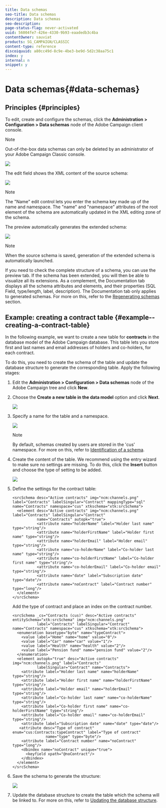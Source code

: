 ```yaml
---
title: Data schemas
seo-title: Data schemas
description: Data schemas
seo-description: 
page-status-flag: never-activated
uuid: 56004fe7-426e-4330-9b93-eaadedb3c4ba
contentOwner: sauviat
products: SG_CAMPAIGN/CLASSIC
content-type: reference
discoiquuid: a80cc49d-8c9e-4be3-be9d-5d2c38aa75c1
index: y
internal: n
snippet: y
---
```


# Data schemas{#data-schemas}

## Principles {#principles}

To edit, create and configure the schemas, click the **Administration > Configuration > Data schemas** node of the Adobe Campaign client console.

>[!NOTE]
>
>Out-of-the-box data schemas can only be deleted by an administrator of your Adobe Campaign Classic console.

![](assets/d_ncs_integration_schema_navtree.png)

The edit field shows the XML content of the source schema:

![](assets/d_ncs_integration_schema_edition.png)

>[!NOTE]
>
>The "Name" edit control lets you enter the schema key made up of the name and namespace. The "name" and "namespace" attributes of the root element of the schema are automatically updated in the XML editing zone of the schema.

The preview automatically generates the extended schema:

![](assets/d_ncs_integration_schema_edition2.png)

>[!NOTE]
>
>When the source schema is saved, generation of the extended schema is automatically launched.

If you need to check the complete structure of a schema, you can use the preview tab. If the schema has been extended, you will then be able to visualize all its extensions. As a complement, the Documentation tab displays all the schema attributes and elements, and their properties (SQL Field, type/length, label, description). The Documentation tab only applies to generated schemas. For more on this, refer to the [Regenerating schemas](../../configuration/using/regenerating-schemas.md) section.

## Example: creating a contract table {#example--creating-a-contract-table}

In the following example, we want to create a new table for **contracts** in the database model of the Adobe Campaign database. This table lets you store first and last names and email addresses of holders and co-holders, for each contract.

To do this, you need to create the schema of the table and update the database structure to generate the corresponding table. Apply the following stages:

1. Edit the **Administration > Configuration > Data schemas** node of the Adobe Campaign tree and click **New**.
1. Choose the **Create a new table in the data model** option and click **Next**.

   ![](assets/s_ncs_configuration_create_new_schema.png)

1. Specify a name for the table and a namespace.

   ![](assets/s_ncs_configuration_create_new_param.png)

   >[!NOTE]
   >
   >By default, schemas created by users are stored in the 'cus' namespace. For more on this, refer to [Identification of a schema](../../configuration/using/data-schemas.md#identification-of-a-schema).

1. Create the content of the table. We recommend using the entry wizard to make sure no settings are missing. To do this, click the **Insert** button and choose the type of setting to be added.

   ![](assets/s_ncs_configuration_create_new_content.png)

1. Define the settings for the contract table:

   ```
   <srcSchema desc="Active contracts" img="ncm:channels.png" label="Contracts" labelSingular="Contract" mappingType="sql" name="Contracts" namespace="cus" xtkschema="xtk:srcSchema">
     <element desc="Active contracts" img="ncm:channels.png" label="Contracts" labelSingular="Contract"
              name="Contracts" autopk="true">
              <attribute name="holderName" label="Holder last name" type="string"/>
              <attribute name="holderFirstName" label="Holder first name" type="string"/>
              <attribute name="holderEmail" label="Holder email" type="string"/>
              <attribute name="co-holderName" label="Co-holder last name" type="string"/>           
              <attribute name="co-holderFirstName" label="Co-holder first name" type="string"/>           
              <attribute name="co-holderEmail" label="Co-holder email" type="string"/>    
              <attribute name="date" label="Subscription date" type="date"/>     
              <attribute name="noContract" label="Contract number" type="long"/>  
     </element>
   </srcSchema>
   ```

   Add the type of contract and place an index on the contract number.

   ```
   <srcSchema _cs="Contracts (cus)" desc="Active contracts" entitySchema="xtk:srcSchema" img="ncm:channels.png"
              label="Contracts" labelSingular="Contract" name="Contracts" namespace="cus" xtkschema="xtk:srcSchema">
     <enumeration basetype="byte" name="typeContract">
       <value label="Home" name="home" value="0"/>
       <value label="Car" name="car" value="1"/>
       <value label="Health" name="health" value="2"/>
       <value label="Pension fund" name="pension fund" value="2"/>
     </enumeration>
     <element autopk="true" desc="Active contracts" img="ncm:channels.png" label="Contracts"
              labelSingular="Contract" name="Contracts">
       <attribute label="Holder last name" name="holderName" type="string"/>
       <attribute label="Holder first name" name="holderFirstName" type="string"/>
       <attribute label="Holder email" name="holderEmail" type="string"/>
       <attribute label="Co-holder last name" name="co-holderName" type="string"/>
       <attribute label="Co-holder first name" name="co-holderFirstName" type="string"/>
       <attribute label="Co-holder email" name="co-holderEmail" type="string"/>
       <attribute label="Subscription date" name="date" type="date"/>
      <attribute desc="Type of contract" enum="cus:Contracts:typeContract" label="Type of contract"
                  name="type" type="byte"/>
       <attribute label="Contract number" name="noContract" type="long"/>
       <dbindex name="noContract" unique="true">
         <keyfield xpath="@noContract"/>
       </dbindex>
     </element>
   </srcSchema>
   ```

1. Save the schema to generate the structure:

   ![](assets/s_ncs_configuration_structure.png)

1. Update the database structure to create the table which the schema will be linked to. For more on this, refer to [Updating the database structure](../../configuration/using/updating-the-database-structure.md).

